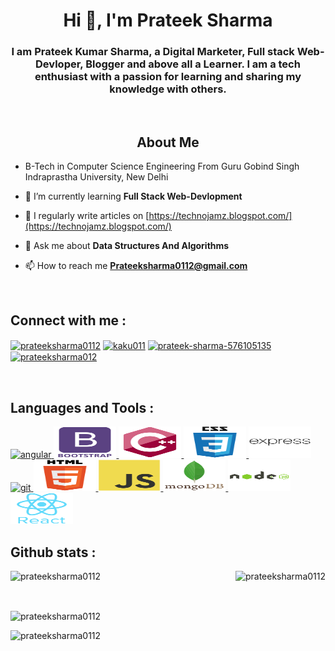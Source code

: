 <h1 align="center">Hi 👋, I'm Prateek Sharma</h1>

<h3 align="center">I am Prateek Kumar Sharma, a Digital Marketer, Full stack Web-Devloper, Blogger and above all a Learner. I am a tech enthusiast with a passion for learning and sharing my knowledge with others.</h3>
<br>

<h2 align="center">About Me</h2>

-  B-Tech in Computer Science Engineering From Guru Gobind Singh Indraprastha University, New Delhi

- 🌱 I’m currently learning **Full Stack Web-Devlopment**

- 📝 I regularly write articles on [https://technojamz.blogspot.com/](https://technojamz.blogspot.com/)

- 💬 Ask me about **Data Structures And Algorithms**

- 📫 How to reach me **Prateeksharma0112@gmail.com**

<br>
<h2 align="left">Connect with me :</h2>
<p align="left">
<a href="https://dev.to/prateeksharma0112" target="blank"><img align="center" src="https://cdn.jsdelivr.net/npm/simple-icons@3.0.1/icons/dev-dot-to.svg" alt="prateeksharma0112" height="50" width="100" /></a>
<a href="https://twitter.com/kaku011" target="blank"><img align="center" src="https://raw.githubusercontent.com/rahuldkjain/github-profile-readme-generator/master/src/images/icons/Social/twitter.svg" alt="kaku011" height="50" width="100" /></a>
<a href="https://linkedin.com/in/prateek-sharma-576105135" target="blank"><img align="center" src="https://raw.githubusercontent.com/rahuldkjain/github-profile-readme-generator/master/src/images/icons/Social/linked-in-alt.svg" alt="prateek-sharma-576105135" height="50" width="100" /></a>
<a href="https://www.hackerrank.com/prateeksharma012" target="blank"><img align="center" src="https://raw.githubusercontent.com/rahuldkjain/github-profile-readme-generator/master/src/images/icons/Social/hackerrank.svg" alt="prateeksharma012" height="50" width="100" /></a>
</p>
<br>
<h2 align="left">Languages and Tools :</h2>
<p align="left"> 
<a href="https://angular.io" target="_blank"> <img src="https://angular.io/assets/images/logos/angular/angular.svg" alt="angular" width="100" height="50"/> </a> 
<a href="https://getbootstrap.com" target="_blank"> <img src="https://raw.githubusercontent.com/devicons/devicon/master/icons/bootstrap/bootstrap-plain-wordmark.svg" alt="bootstrap" width="100" height="50"/> </a> 
<a href="https://www.w3schools.com/cpp/" target="_blank"> <img src="https://raw.githubusercontent.com/devicons/devicon/master/icons/cplusplus/cplusplus-original.svg" alt="cplusplus" width="100" height="50"/> </a> 
<a href="https://www.w3schools.com/css/" target="_blank"> <img src="https://raw.githubusercontent.com/devicons/devicon/master/icons/css3/css3-original-wordmark.svg" alt="css3" width="100" height="50"/> </a> 
<a href="https://expressjs.com" target="_blank"> <img src="https://raw.githubusercontent.com/devicons/devicon/master/icons/express/express-original-wordmark.svg" alt="express" width="100" height="50"/> </a> 
<a href="https://git-scm.com/" target="_blank"> <img src="https://www.vectorlogo.zone/logos/git-scm/git-scm-icon.svg" alt="git" width="100" height="50"/> </a> <a href="https://www.w3.org/html/" target="_blank"> <img src="https://raw.githubusercontent.com/devicons/devicon/master/icons/html5/html5-original-wordmark.svg" alt="html5" width="100" height="50"/> </a> 
<a href="https://developer.mozilla.org/en-US/docs/Web/JavaScript" target="_blank"> <img src="https://raw.githubusercontent.com/devicons/devicon/master/icons/javascript/javascript-original.svg" alt="javascript" width="100" height="50"/> </a> 
<a href="https://www.mongodb.com/" target="_blank"> <img src="https://raw.githubusercontent.com/devicons/devicon/master/icons/mongodb/mongodb-original-wordmark.svg" alt="mongodb" width="100" height="50"/> </a> 
<a href="https://nodejs.org" target="_blank"> <img src="https://raw.githubusercontent.com/devicons/devicon/master/icons/nodejs/nodejs-original-wordmark.svg" alt="nodejs" width="100" height="50"/> </a> 
<a href="https://reactjs.org/" target="_blank"> <img src="https://raw.githubusercontent.com/devicons/devicon/master/icons/react/react-original-wordmark.svg" alt="react" width="100" height="50"/> </a> 
</p>

<h2 align="left">Github stats :</h2>
<p><img align="right" src="https://github-readme-stats.vercel.app/api/top-langs?username=prateeksharma0112&show_icons=true&locale=en&layout=compact" alt="prateeksharma0112" /></p>

<p>&nbsp;<img align="left" src="https://github-readme-stats.vercel.app/api?username=prateeksharma0112&show_icons=true&locale=en" alt="prateeksharma0112" /></p>

<br>
<p><img align="center" src="https://github-readme-streak-stats.herokuapp.com/?user=prateeksharma0112&" alt="prateeksharma0112" /></p>

<p align="left"> <img src="https://komarev.com/ghpvc/?username=prateeksharma0112&label=Profile%20views&color=0e75b6&style=flat" alt="prateeksharma0112" width="200" height="40"/> </p>

